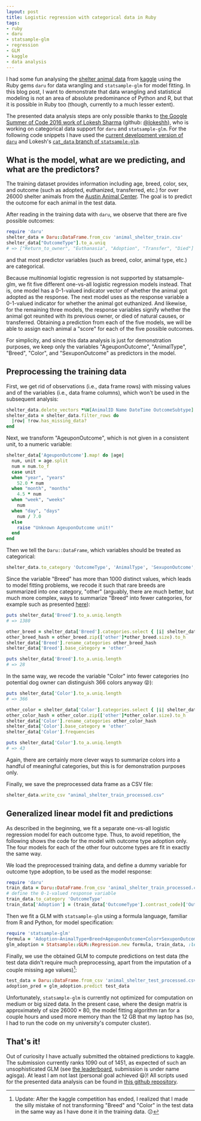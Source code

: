 ```yaml
---
layout: post
title: Logistic regression with categorical data in Ruby
tags:
- ruby
- daru
- statsample-glm
- regression
- GLM
- kaggle
- data analysis
---
```


I had some fun analysing the [shelter animal data](https://www.kaggle.com/c/shelter-animal-outcomes) from [kaggle](https://www.kaggle.com/competitions) using the Ruby gems `daru` for data wrangling and `statsample-glm` for model fitting. In this blog post, I want to demonstrate that data wrangling and statistical modeling is not an area of absolute predominance of Python and R, but that it is possible in Ruby too (though, currently to a much lesser extent).

The presented data analysis steps are only possible thanks to [the Google Summer of Code 2016 work of Lokesh Sharma](https://summerofcode.withgoogle.com/projects/#6288543399804928) (github: [@lokeshh](https://github.com/lokeshh)), who is working on categorical data support for `daru` and `statsample-glm`. For the following code snippets I have used the [current development version of `daru`](https://github.com/v0dro/daru) and Lokesh's [`cat_data` branch of `statsample-glm`](https://github.com/lokeshh/statsample-glm/tree/cat_data).

## What is the model, what are we predicting, and what are the predictors?

The training dataset provides information including age, breed, color, sex, and outcome (such as adopted, euthanized, transferred, etc.)  for over 26000 shelter animals from the [Austin Animal Center](http://www.austintexas.gov/department/animal-services). The goal is to predict the outcome for each animal in the test data.

After reading in the training data with `daru`, we observe that there are five possible outcomes:

```ruby
require 'daru'
shelter_data = Daru::DataFrame.from_csv 'animal_shelter_train.csv'
shelter_data["OutcomeType"].to_a.uniq
# => ["Return_to_owner", "Euthanasia", "Adoption", "Transfer", "Died"]
```

and that most predictor variables (such as breed, color, animal type, etc.) are categorical.

Because multinomial logistic regression is not supported by statsample-glm, we fit five different one-vs-all logistic regression models instead. That is, one model has a 0-1-valued indicator vector of whether the animal got adopted as the response. The next model uses as the response variable a 0-1-valued indicator for whether the animal got euthanized. And likewise, for the remaining three models, the response variables signify whether the animal got reunited with its previous owner, or died of natural causes, or transferred. Obtaining a prediction from each of the five models, we will be able to assign each animal a "score" for each of the five possible outcomes.

For simplicity, and since this data analysis is just for demonstration purposes, we keep only the variables "AgeuponOutcome", "AnimalType", "Breed", "Color", and "SexuponOutcome" as predictors in the model.

## Preprocessing the training data

First, we get rid of observations (i.e., data frame rows) with missing values and of the variables (i.e., data frame columns), which won't be used in the subsequent analysis:

```ruby
shelter_data.delete_vectors *%W[AnimalID Name DateTime OutcomeSubtype]
shelter_data = shelter_data.filter_rows do
  |row| !row.has_missing_data?
end
```

Next, we transform "AgeuponOutcome", which is not given in a consistent unit, to a numeric variable:

```ruby
shelter_data['AgeuponOutcome'].map! do |age|
  num, unit = age.split
  num = num.to_f
  case unit
  when "year", "years"
    52.0 * num
  when "month", "months"
    4.5 * num
  when "week", "weeks"
    num
  when "day", "days"
    num / 7.0
  else
    raise "Unknown AgeuponOutcome unit!"
  end  
end
```

Then we tell the `Daru::DataFrame`, which variables should be treated as categorical:

```ruby
shelter_data.to_category 'OutcomeType', 'AnimalType', 'SexuponOutcome', 'Breed', 'Color'
```

Since the variable "Breed" has more than 1000 distinct values, which leads to model fitting problems, we recode it such that rare breeds are summarized into one category, "other" (arguably, there are much better, but much more complex, ways to summarize "Breed" into fewer categories, for example such as presented [here](https://www.kaggle.com/andraszsom/shelter-animal-outcomes/dog-breeds-dog-groups)):

```ruby
puts shelter_data['Breed'].to_a.uniq.length
# => 1380

other_breed = shelter_data['Breed'].categories.select { |i| shelter_data['Breed'].count(i) < 100 }
other_breed_hash = other_breed.zip(['other']*other_breed.size).to_h
shelter_data['Breed'].rename_categories other_breed_hash
shelter_data['Breed'].base_category = 'other'

puts shelter_data['Breed'].to_a.uniq.length
# => 28 
```

In the same way, we recode the variable "Color" into fewer categories (no potential dog owner can distinguish 366 colors anyway :stuck_out_tongue_closed_eyes:):

```ruby
puts shelter_data['Color'].to_a.uniq.length
# => 366

other_color = shelter_data['Color'].categories.select { |i| shelter_data['Color'].count(i) < 100 }
other_color_hash = other_color.zip(['other']*other_color.size).to_h
shelter_data['Color'].rename_categories other_color_hash
shelter_data['Color'].base_category = 'other'
shelter_data['Color'].frequencies

puts shelter_data['Color'].to_a.uniq.length
# => 43
```

Again, there are certainly more clever ways to summarize colors into a handful of meaningful categories, but this is for demonstration purposes only.

Finally, we save the preprocessed data frame as a CSV file:

```ruby
shelter_data.write_csv "animal_shelter_train_processed.csv"
```

## Generalized linear model fit and predictions

As described in the beginning, we fit a separate one-vs-all logistic regression model for each outcome type. Thus, to avoid repetition, the following shows the code for the model with outcome type adoption only. The four models for each of the other four outcome types are fit in exactly the same way.

We load the preprocessed training data, and define a dummy variable for outcome type adoption, to be used as the model response:

```ruby
require 'daru'
train_data = Daru::DataFrame.from_csv 'animal_shelter_train_processed.csv'
# define the 0-1-valued response variable
train_data.to_category 'OutcomeType'
train_data['Adoption'] = (train_data['OutcomeType'].contrast_code)['OutcomeType_Adoption']
```

Then we fit a GLM with `statsample-glm` using a formula language, familiar from R and Python, for model specification:

```ruby
require 'statsample-glm'
formula = 'Adoption~AnimalType+Breed+AgeuponOutcome+Color+SexuponOutcome'
glm_adoption = Statsample::GLM::Regression.new formula, train_data, :logistic, epsilon: 1e-2
```

Finally, we use the obtained GLM to compute predictions on test data (the test data didn't require much preprocessing, apart from the imputation of a couple missing age values)[^1]:

```ruby
test_data = Daru::DataFrame.from_csv 'animal_shelter_test_processed.csv'
adoption_pred = glm_adoption.predict test_data 
```

Unfortunately, `statsample-glm` is currently not optimized for computation on medium or big sized data. In the present case, where the design matrix is approximately of size $26000 \times 80$, the model fitting algorithm ran for a couple hours and used more memory than the 12 GB that my laptop has (so, I had to run the code on my university's computer cluster).

## That's it!

Out of curiosity I have actually submitted the obtained predictions to kaggle. The submission currently ranks 1090 out of 1451, as expected of such an unsophisticated GLM (see [the leaderboard](https://www.kaggle.com/c/shelter-animal-outcomes/leaderboard), submission is under name agisga).  At least I am not last (personal goal achieved :smiley:)! All scripts used for the presented data analysis can be found in [this github repository](https://github.com/agisga/animal_shelter_data). 

   [^1]: Update: After the kaggle competition has ended, I realized that I made the silly mistake of not transforming "Breed" and "Color" in the test data in the same way as I have done it in the training data. :confused:
